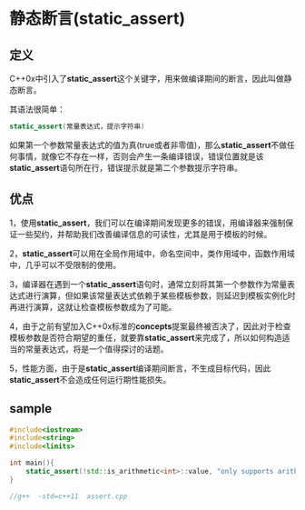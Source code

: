 >
>
>

# 静态断言(static_assert)

## 定义

C++0x中引入了**static_assert**这个关键字，用来做编译期间的断言，因此叫做静态断言。

其语法很简单：

```c++
static_assert(常量表达式，提示字符串)
```

如果第一个参数常量表达式的值为真(true或者非零值)，那么**static_assert**不做任何事情，就像它不存在一样，否则会产生一条编译错误，错误位置就是该**static_assert**语句所在行，错误提示就是第二个参数提示字符串。

## 优点

1，使用**static_assert**，我们可以在编译期间发现更多的错误，用编译器来强制保证一些契约，并帮助我们改善编译信息的可读性，尤其是用于模板的时候。

2，**static_assert**可以用在全局作用域中，命名空间中，类作用域中，函数作用域中，几乎可以不受限制的使用。

3，编译器在遇到一个**static_assert**语句时，通常立刻将其第一个参数作为常量表达式进行演算，但如果该常量表达式依赖于某些模板参数，则延迟到模板实例化时再进行演算，这就让检查模板参数成为了可能。

4，由于之前有望加入C++0x标准的**concepts**提案最终被否决了，因此对于检查模板参数是否符合期望的重任，就要靠**static_assert**来完成了，所以如何构造适当的常量表达式，将是一个值得探讨的话题。

5，性能方面，由于是**static_assert**编译期间断言，不生成目标代码，因此**static_assert**不会造成任何运行期性能损失。



## sample



```c++
#include<iostream>  
#include<string>  
#include<limits> 

int main(){
	static_assert(!std::is_arithmetic<int>::value, "only supports arithmetic types");
}

//g++  -std=c++11  assert.cpp
```

